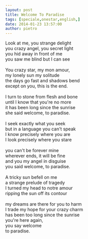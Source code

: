 ```yaml
---
layout: post
title: Welcome To Paradise
tags: [speciale,onestar,english,]
date: 2014-01-23 13:57:00
author: pietro
---
```

Look at me, you strange delight<br/>you crazy angel, you secret light<br/>you hid away in front of me<br/>you saw me blind but I can see<br/><br/>You crazy star, my mon amour,<br/>my lonely sun my solitude<br/>the days go fast and shadows bend<br/>except on you, this is the end.<br/><br/>I turn to stone from flesh and bone<br/>until I know that you're no more<br/>it has been long since the sunrise<br/>she said welcome, to paradise.<br/><br/>I seek exactly what you seek<br/>but in a language you can't speak<br/>I know precisely where you are<br/>I look precisely where you stare<br/><br/>you can't be forever mine<br/>wherever ends, it will be fine<br/>and you my angel in disguise<br/>you said welcome, to paradise.<br/><br/>A tricky sun befell on me<br/>a strange prelude of tragedy<br/>I turned my head to notre amour<br/>ripping the sun off its contour<br/><br/>my dreams are there for you to harm<br/>I trade my hope for your crazy charm<br/>has been too long since the sunrise<br/>you're here again,<br/>you say welcome<br/>to paradise.
